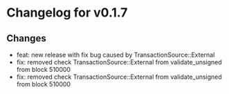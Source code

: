 # Changelog for v0.1.7

## Changes
- feat: new release with fix bug caused by TransactionSource::External
- fix: removed check TransactionSource::External from validate_unsigned from block 510000
- fix: removed check TransactionSource::External from validate_unsigned from block 510000

